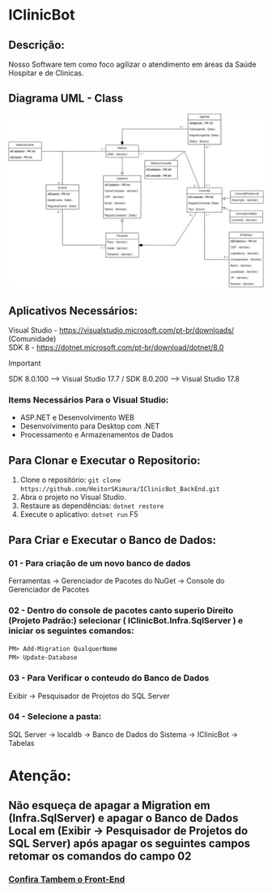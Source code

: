 # IClinicBot

## Descrição:
Nosso Software tem como foco agilizar o atendimento em áreas da Saúde Hospitar e de Clinicas. 

## Diagrama UML - Class
![Alt text](https://github.com/HeitorSKimura/IClinicBot_BackEnd/blob/main/IClinicBot_UML_Class.png)

## Aplicativos Necessários:
Visual Studio - https://visualstudio.microsoft.com/pt-br/downloads/ (Comunidade)
<br/>
SDK 8 - https://dotnet.microsoft.com/pt-br/download/dotnet/8.0
> [!IMPORTANT]
> SDK 8.0.100 --> Visual Studio 17.7 / SDK 8.0.200 --> Visual Studio 17.8

### Items Necessários Para o Visual Studio:
- ASP.NET e Desenvolvimento WEB
- Desenvolvimento para Desktop com .NET
- Processamento e Armazenamentos de Dados

## Para Clonar e Executar o Repositorio:
1. Clone o repositório: `git clone https://github.com/HeitorSKimura/IClinicBot_BackEnd.git`
2. Abra o projeto no Visual Studio.
3. Restaure as dependências: `dotnet restore`
4. Execute o aplicativo: `dotnet run` F5

## Para Criar e Executar o Banco de Dados:
### 01 - Para criação de um novo banco de dados
Ferramentas -> Gerenciador de Pacotes do NuGet -> Console do Gerenciador de Pacotes

### 02 - Dentro do console de pacotes canto superio Direito (Projeto Padrão:) selecionar ( IClinicBot.Infra.SqlServer ) e iniciar os seguintes comandos:
`PM> Add-Migration QualquerNome`
<br/>
`PM> Update-Database`

### 03 - Para Verificar o conteudo do Banco de Dados
Exibir -> Pesquisador de Projetos do SQL Server

### 04 - Selecione a pasta: 
SQL Server -> localdb -> Banco de Dados do Sistema -> IClinicBot -> Tabelas 

# Atenção:
## Não esqueça de apagar a Migration em (Infra.SqlServer) e apagar o Banco de Dados Local em (Exibir -> Pesquisador de Projetos do SQL Server) após apagar os seguintes campos retomar os comandos do campo 02

### [**Confira Tambem o Front-End**](https://github.com/VictorMMontanari/IClinicBot.git)
